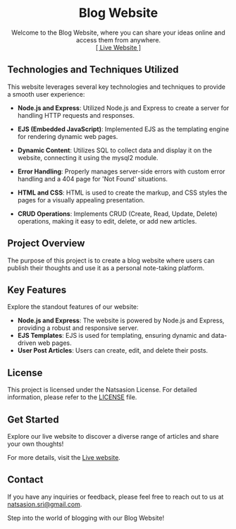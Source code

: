 <h1 align="center">Blog Website</h1>
<p align="center">
    Welcome to the Blog Website, where you can share your ideas online and access them from anywhere.
    <br>
    <a href="https://article-blog-website.onrender.com/index">[ Live Website ]</a>
</p>

## Technologies and Techniques Utilized

This website leverages several key technologies and techniques to provide a smooth user experience:

* **Node.js and Express**: Utilized Node.js and Express to create a server for handling HTTP requests and responses.

* **EJS (Embedded JavaScript)**: Implemented EJS as the templating engine for rendering dynamic web pages.

* **Dynamic Content**: Utilizes SQL to collect data and display it on the website, connecting it using the mysql2 module.

* **Error Handling**: Properly manages server-side errors with custom error handling and a 404 page for 'Not Found' situations.

* **HTML and CSS**: HTML is used to create the markup, and CSS styles the pages for a visually appealing presentation.

* **CRUD Operations**: Implements CRUD (Create, Read, Update, Delete) operations, making it easy to edit, delete, or add new articles.

## Project Overview

The purpose of this project is to create a blog website where users can publish their thoughts and use it as a personal note-taking platform.

## Key Features

Explore the standout features of our website:

- **Node.js and Express**: The website is powered by Node.js and Express, providing a robust and responsive server.
- **EJS Templates**: EJS is used for templating, ensuring dynamic and data-driven web pages.
- **User Post Articles**: Users can create, edit, and delete their posts.

## License

This project is licensed under the Natsasion License. For detailed information, please refer to the [LICENSE](LICENSE.md) file.

## Get Started

Explore our live website to discover a diverse range of articles and share your own thoughts!

For more details, visit the [Live website](https://article-blog-website.onrender.com/index).

## Contact

If you have any inquiries or feedback, please feel free to reach out to us at [natsasion.sri@gmail.com](mailto:natsasion.sri@gmail.com).

Step into the world of blogging with our Blog Website!
